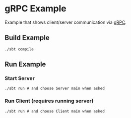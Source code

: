 # gRPC Example
Example that shows client/server communication via [gRPC](http://www.grpc.io/).

## Build Example
    ./sbt compile

## Run Example

### Start Server
    ./sbt run # and choose Server main when asked

### Run Client (requires running server)
    ./sbt run # and choose Client main when asked
